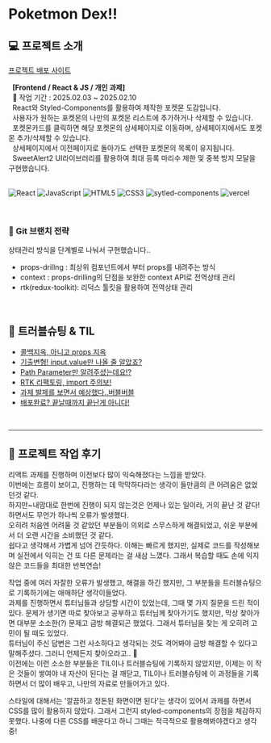 # Poketmon Dex!!

## 💻 프로젝트 소개

[프로젝트 배포 사이트](https://poketmon-dex-git-rtk-lyra-js-projects.vercel.app/)

&nbsp; **[Frontend / React & JS / 개인 과제]**
<br />
&nbsp; 📆 작업 기간 : 2025.02.03 ~ 2025.02.10 <br />
&nbsp; React와 Styled-Components를 활용하여 제작한 포켓몬 도감입니다.<br />
&nbsp; 사용자가 원하는 포켓몬의 나만의 포켓몬 리스트에 추가하거나 삭제할 수 있습니다.<br />
&nbsp; 포켓몬카드를 클릭하면 해당 포켓몬의 상세페이지로 이동하며, 상세페이지에서도 포켓몬 추가/삭제할 수 있습니다.<br />
&nbsp; 상세페이지에서 이전페이지로 돌아가도 선택한 포켓몬의 목록이 유지됩니다.<br />
&nbsp; SweetAlert2 UI라이브러리를 활용하여 최대 등록 마리수 제한 및 중복 방지 모달을 구현했습니다. <br />
<br />

![React](https://img.shields.io/badge/-React-61DAFB?&logo=react&logoColor=white) ![JavaScript](https://img.shields.io/badge/-JavaScript-F7DF1E?&logo=javascript&logoColor=white) ![HTML5](https://img.shields.io/badge/-HTML5-E34F26?&logo=html5&logoColor=white) ![CSS3](https://img.shields.io/badge/-CSS3-1572B6?&logo=css3&logoColor=white) ![sytled-components](https://img.shields.io/badge/-styledcomponents-DB7093?&logo=styledcomponents&logoColor=white) ![vercel](https://img.shields.io/badge/-vercel-000000?&logo=vercel&logoColor=white)

<br />

### 🔹 Git 브랜치 전략

상태관리 방식을 단계별로 나눠서 구현했습니다..

- props-drillng : 최상위 컴포넌트에서 부터 props를 내려주는 방식
- context : props-drilling의 단점을 보완한 context API로 전역상태 관리
- rtk(redux-toolkit): 리덕스 툴킷을 활용하여 전역상태 관리

<br />

## 🔹 트러블슈팅 & TIL

- [콜백지옥, 아니고 props 지옥](https://velog.io/@ly-ra/props-지옥-props-drilling)
- [기출변형! input.value만 나올 줄 알았죠?](https://velog.io/@ly-ra/TIL-빈-슬롯-만큼-공통이미지-채우기-array.fill-map)
- [Path Parameter만 알려주셨는데요!?](https://velog.io/@ly-ra/TIL-동적라우팅-패스파라미터-쿼리스트링)
- [RTK 리팩토링, import 주의보!](https://velog.io/@ly-ra/TIL-RTK-refactoring)
- [과제 발제를 보면서 예상했다..버블버블](https://velog.io/@ly-ra/TIL-버블버블-e.stopPropagation-vs-e.preventDefault)
- [배포완료? 끝날때까지 끝난게 아니다!](https://velog.io/@ly-ra/TIL-vercel-배포-딸깍-주의-사항)

<br />

---

## 📝 프로젝트 작업 후기

리액트 과제를 진행하며 이전보다 많이 익숙해졌다는 느낌을 받았다.<br />이번에는 흐름이 보이고, 진행하는 데 막막하다라는 생각이 들만큼의 큰 어려움은 없었던것 같다. <br />하지만~내맘대로 한번에 진행이 되지 않는것은 언제나 있는 일이라, 거의 끝난 것 같다! 하면서도 무언가 하나씩 오류가 발생했다.<br />
오히려 처음엔 어려울 것 같았던 부분들이 의외로 스무스하게 해결되었고, 쉬운 부분에서 더 오랜 시간을 소비했던 것 같다.<br />
쉽다고 생각해서 가볍게 넘어 간듯하다. 이해는 빠르게 했지만, 실제로 코드를 작성해보며 실전에서 익히는 건 또 다른 문제라는 걸 새삼 느꼈다. 그래서 복습할 때도 손에 익지 않은 코드들을 최대한 반복연습!

작업 중에 여러 자잘한 오류가 발생했고, 해결을 하긴 했지만, 그 부분들을 트러블슈팅으로 기록하기에는 애매하단 생각이들었다.<br />
과제를 진행하면서 튜터님들과 상담할 시간이 있었는데, 그때 몇 가지 질문을 드린 적이 있다. 문제가 생기면 따로 찾아보고 공부하고 튜터님께 찾아가기도 했지만, 막상 찾아가면 대부분 소소한(?) 문제고 금방 해결되곤 했었다. 그래서 튜터님을 찾는 게 오히려 고민이 될 때도 있었다.<br />
튜터님이 주신 답변은 그런 사소하다고 생각되는 것도 격어봐야 금방 해결할 수 있다고 말해주셨다. 그러니 언제든지 찾아오라고.. 🥹<br />
이전에는 이런 소소한 부분들은 TIL이나 트러블슈팅에 기록하지 않았지만, 이제는 이 작은 것들이 쌓여야 내 자산이 된다는 걸 깨닫고, TIL이나 트러블슈팅에 이 과정들을 기록하면서 더 많이 배우고, 나만의 자료로 만들어가고 있다.

스타일에 대해서는 '깔끔하고 정돈된 화면이면 된다'는 생각이 있어서 과제를 하면서 CSS를 많이 활용하지 않았다. 그래서 그런지 styled-components의 장점을 체감하지 못했다. 나중에 다른 CSS를 배운다고 하니 그때는 적극적으로 활용해봐야겠다고 생각중!